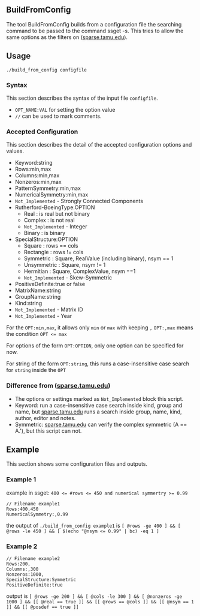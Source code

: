 BuildFromConfig
---------------

The tool BuildFromConfig builds from a configuration file the searching command 
to be passed to the command ssget -s.
This tries to allow the same options as the filters on 
([sparse.tamu.edu](sparse.tamu.edu)).


Usage
-----

`./build_from_config configfile`


### Syntax
This section describes the syntax of the input file `configfile`.

- `OPT_NAME:VAL` for setting the option value
- `//` can be used to mark comments.


### Accepted Configuration
This section describes the detail of the accepted configuration options and 
values.

- Keyword:string
- Rows:min,max
- Columns:min,max
- Nonzeros:min,max
- PatternSymmetry:min,max
- NumericalSymmetry:min,max
- `Not_Implemented` - Strongly Connected Components
- Rutherford-BoeingType:OPTION
    - Real : is real but not binary
    - Complex : is not real
    - `Not_Implemented` - Integer
    - Binary : is binary
- SpecialStructure:OPTION
    - Square : rows == cols
    - Rectangle : rows != cols
    - Symmetric : Square, RealValue (including binary), nsym == 1
    - Unsymmetric : Square, nsym != 1
    - Hermitian : Square, ComplexValue, nsym ==1
    - `Not_Implemented` - Skew-Symmetric
- PositiveDefinite:true or false
- MatrixName:string
- GroupName:string
- Kind:string
- `Not_Implemented` - Matrix ID
- `Not_Implemented` - Year

For the `OPT:min,max`, it allows only `min` or `max` with keeping `,`
`OPT:,max` means the condition `OPT <= max`

For options of the form `OPT:OPTION`, only one option can be specified for now.

For string of the form `OPT:string`, this runs a case-insensitive case search 
for `string` inside the `OPT`


### Difference from ([sparse.tamu.edu](sparse.tamu.edu))

- The options or settings marked as `Not_Implemented` block this script.
- Keyword: run a case-insensitive case search inside kind, group and name, but 
[sparse.tamu.edu](sparse.tamu.edu) runs a search inside group, name, kind, 
author, editor and notes.
- Symmetric:
    [sparse.tamu.edu](sparse.tamu.edu) can verify the complex symmetric
    (A == A.'), but this script can not.


Example
-------

This section shows some configuration files and outputs.


### Example 1
example in ssget: `400 <= #rows <= 450 and numerical symmertry >= 0.99`
```
// Filename example1
Rows:400,450
NumericalSymmetry:,0.99
```
the output of `./build_from_config example1` is
`[ @rows -ge 400 ] && [ @rows -le 450 ] && [ $(echo "@nsym <= 0.99" | bc) -eq 1 ]`


### Example 2
```
// Filename example2
Rows:200,
Columns:,300
Nonzeros:1000,
SpecialStructure:Symmetric
PositiveDefinite:true
```
output is `[ @rows -ge 200 ] && [ @cols -le 300 ] && [ @nonzeros -ge 1000 ] && [[ @real == true ]] && [[ @rows == @cols ]] && [[ @nsym == 1 ]] && [[ @posdef == true ]]`